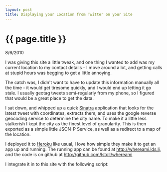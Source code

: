 ```yaml
---
layout: post
title: Displaying your Location from Twitter on your Site
---
```


# {{ page.title }}

<p class="meta">8/6/2010</p>

I was giving this site a little tweak, and one thing I wanted to add was my current location to my contact details - I move around a lot, and getting calls at stupid hours was begging to get a little annoying.

The catch was, I didn't want to have to update this information manually all the time - it would get tiresome quickly, and I would end up letting it go stale. I usually geotag tweets semi-regularly from my phone, so I figured that would be a great place to get the data.

I sat down, and whipped up a quick <a href="http://www.sinatrarb.com/">Sinatra</a> application that looks for the latest tweet with coordinates, extracts them, and uses the google reverse geocoding service to determine the city name. To make it a little less stalkerish I kept the city as the finest level of granularity. This is then exported as a simple little JSON-P Service, as well as a redirect to a map of the location.

I deployed it to <a href="http://heroku.com">Heroku</a> like usual, I love how simple they make it to get an app up and running. The running app can be found at <a href="http://whereami.lds.li">http://whereami.lds.li</a>, and the code is on github at <a href="http://github.com/lstoll/whereami">http://github.com/lstoll/whereami</a>

I integrate it in to this site with the following script:

<script src="http://gist.github.com/393747.js">/**/</script>
